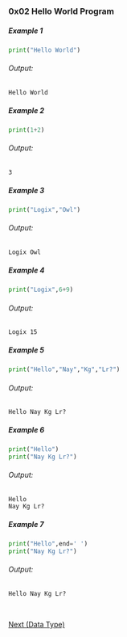 ### 0x02 Hello World Program

##### Example 1
```python
print("Hello World")
```

###### Output:
```
Hello World
```

##### Example 2

```python
print(1+2)
```

###### Output:
```
3
```

##### Example 3

```python
print("Logix","Owl")
```

###### Output:
```
Logix Owl
```

##### Example 4

```python
print("Logix",6+9)
```

###### Output:
```
Logix 15
```

##### Example 5

```python
print("Hello","Nay","Kg","Lr?")
```

###### Output:
```
Hello Nay Kg Lr?
```

##### Example 6

```python
print("Hello")
print("Nay Kg Lr?")
```

###### Output:
```
Hello
Nay Kg Lr?
```

##### Example 7

```python
print("Hello",end=' ')
print("Nay Kg Lr?")
```

###### Output:
```
Hello Nay Kg Lr?
```

<br>

[Next (Data Type)](./data_types.md)

